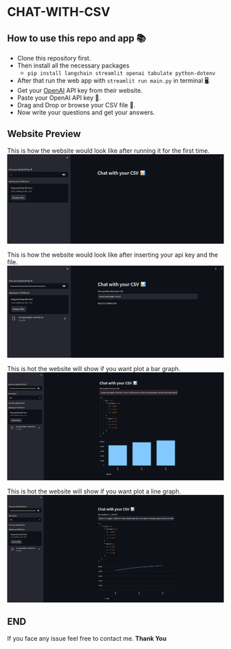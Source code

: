 # CHAT-WITH-CSV

## How to use this repo and app 📚

- Clone this repository first.
- Then install all the necessary packages
  - `pip install langchain streamlit openai tabulate python-dotenv`
- After that run the web app with `streamlit run main.py` in terminal 🖥️.
- Get your [OpenAI](<[https://](https://openai.com/)>) API key from their website.
- Paste your OpenAI API key 🔑.
- Drag and Drop or browse your CSV file 📁.
- Now write your questions and get your answers.

## Website Preview

This is how the website would look like after running it for the first time.
![First Look](./SCRSHOT/ui.PNG)

This is how the website would look like after inserting your api key and the file.
![After Information](./SCRSHOT/example.PNG)

This is hot the website will show if you want plot a bar graph.
![Bar Graph](./SCRSHOT/barchart.PNG)

This is hot the website will show if you want plot a line graph.
![Line Graph](./SCRSHOT/linechart.PNG)

## END

If you face any issue feel free to contact me.
**Thank You**
